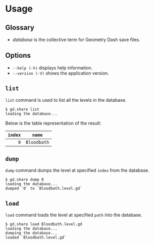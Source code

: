 # Usage

## Glossary

- *database* is the collective term for Geometry Dash save files.

## Options

- `--help (-h)` displays help information.
- `--version (-V)` shows the application version.

## `list`

`list` command is used to list all the levels in the database.

```console
$ gd.share list
loading the database...
```

Below is the table representation of the result:

| `index` | `name`      |
|--------:|-------------|
| `0`     | `Bloodbath` |

## `dump`

`dump` command dumps the level at specified `index` from the database.

```console
$ gd.share dump 0
loading the database...
dumped `0` to `Bloodbath.level.gd`
```

## `load`

`load` command loads the level at specified `path` into the database.

```console
$ gd.share load Bloodbath.level.gd
loading the database...
dumping the database...
loaded `Bloodbath.level.gd`
```
